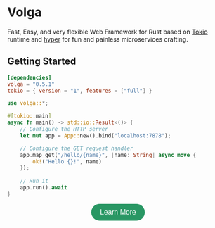 # Volga

Fast, Easy, and very flexible Web Framework for Rust based on [Tokio](https://tokio.rs/) runtime and [hyper](https://hyper.rs/) for fun and painless microservices crafting.

## Getting Started
```toml
[dependencies]
volga = "0.5.1"
tokio = { version = "1", features = ["full"] }
```
```rust
use volga::*;

#[tokio::main]
async fn main() -> std::io::Result<()> {
    // Configure the HTTP server
    let mut app = App::new().bind("localhost:7878");

    // Configure the GET request handler
    app.map_get("/hello/{name}", |name: String| async move {
        ok!("Hello {}!", name)
    });
    
    // Run it
    app.run().await
}
```


<div align="center">

<a href="https://romanemreis.github.io/volga-docs/getting-started/quick-start.html" style="display: inline-block; padding: 10px 20px; background-color: #299764; color: #fff; text-decoration: none; border-radius: 25px; font-family: Arial, sans-serif; font-size: 16px; text-align: center;">
  <p3>Learn More</p3>
</a>

</div>
